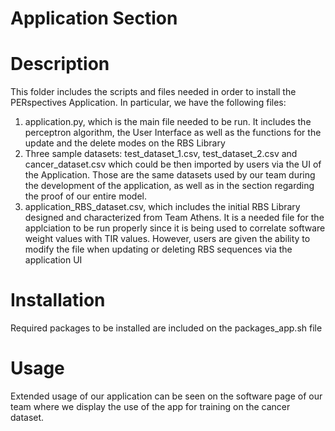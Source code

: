 # Application Section

# Description

This folder includes the scripts and files needed in order to install the PERspectives Application. In particular, we have the following files:

1. application.py, which is the main file needed to be run. It includes the perceptron algorithm, the User Interface as well as the functions for the update and the delete modes on the RBS Library
2. Three sample datasets: test_dataset_1.csv, test_dataset_2.csv and cancer_dataset.csv which could be then imported by users via the UI of the Application. Those are the same datasets used by our team during the development of the application, as well as in the section regarding the proof of our entire model.
3. application_RBS_dataset.csv, which includes the initial RBS Library designed and characterized from Team Athens. It is a needed file for the applciation to be run properly since it is being used to correlate software weight values with TIR values. However, users are given the ability to modify the file when updating or deleting RBS sequences via the application UI

# Installation

Required packages to be installed are included on the packages_app.sh file

# Usage 

Extended usage of our application can be seen on the software page of our team where we display the use of the app for training on the cancer dataset.
